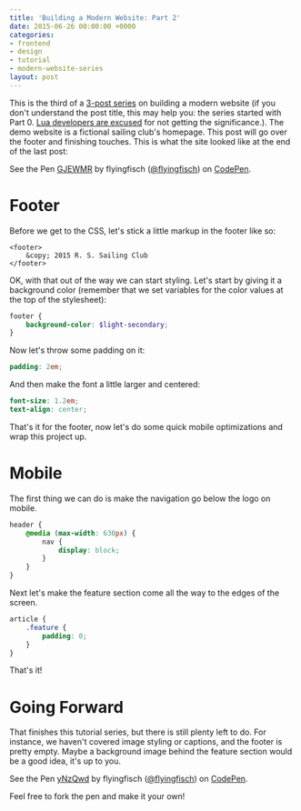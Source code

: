 ```yaml
---
title: 'Building a Modern Website: Part 2'
date: 2015-06-26 00:00:00 +0000
categories:
- frontend
- design
- tutorial
- modern-website-series
layout: post
---
```


This is the third of a [3-post series](/modern-website-series/) on building a modern website (if you don't understand the post title, this may help you: the series started with Part 0. [Lua developers are excused](http://stackoverflow.com/questions/2785704/why-do-lua-arraystables-start-at-1-instead-of-0) for not getting the significance.). The demo website is a fictional sailing club's homepage. This post will go over the footer and finishing touches. This is what the site looked like at the end of the last post:

<p data-height="424" data-theme-id="6851" data-slug-hash="GJEWMR" data-default-tab="result" data-user="flyingfisch" class='codepen'>See the Pen <a href='http://codepen.io/flyingfisch/pen/GJEWMR/'>GJEWMR</a> by flyingfisch (<a href='http://codepen.io/flyingfisch'>@flyingfisch</a>) on <a href='http://codepen.io'>CodePen</a>.</p>
<script async src="//assets.codepen.io/assets/embed/ei.js"></script> 

# Footer

Before we get to the CSS, let's stick a little markup in the footer like so:

~~~markup
<footer>
    &copy; 2015 R. S. Sailing Club
</footer>
~~~

OK, with that out of the way we can start styling. Let's start by giving it a background color (remember that we set variables for the color values at the top of the stylesheet):

~~~scss
footer {
    background-color: $light-secondary;
}
~~~

Now let's throw some padding on it:

~~~scss
padding: 2em;
~~~

And then make the font a little larger and centered:

~~~scss
font-size: 1.2em;
text-align: center;
~~~

That's it for the footer, now let's do some quick mobile optimizations and wrap this project up.

# Mobile

The first thing we can do is make the navigation go below the logo on mobile.

~~~scss
header {
    @media (max-width: 630px) {
        nav {
            display: block;
        }
    }
}
~~~

Next let's make the feature section come all the way to the edges of the screen.

~~~scss
article {
    .feature {
        padding: 0;
    }
}
~~~

That's it!

# Going Forward

That finishes this tutorial series, but there is still plenty left to do. For instance, we haven't covered image styling or captions, and the footer is pretty empty. Maybe a background image behind the feature section would be a good idea, it's up to you.

<p data-height="378" data-theme-id="6851" data-slug-hash="yNzQwd" data-default-tab="result" data-user="flyingfisch" class='codepen'>See the Pen <a href='http://codepen.io/flyingfisch/pen/yNzQwd/'>yNzQwd</a> by flyingfisch (<a href='http://codepen.io/flyingfisch'>@flyingfisch</a>) on <a href='http://codepen.io'>CodePen</a>.</p>
<script async src="//assets.codepen.io/assets/embed/ei.js"></script>

Feel free to fork the pen and make it your own!

